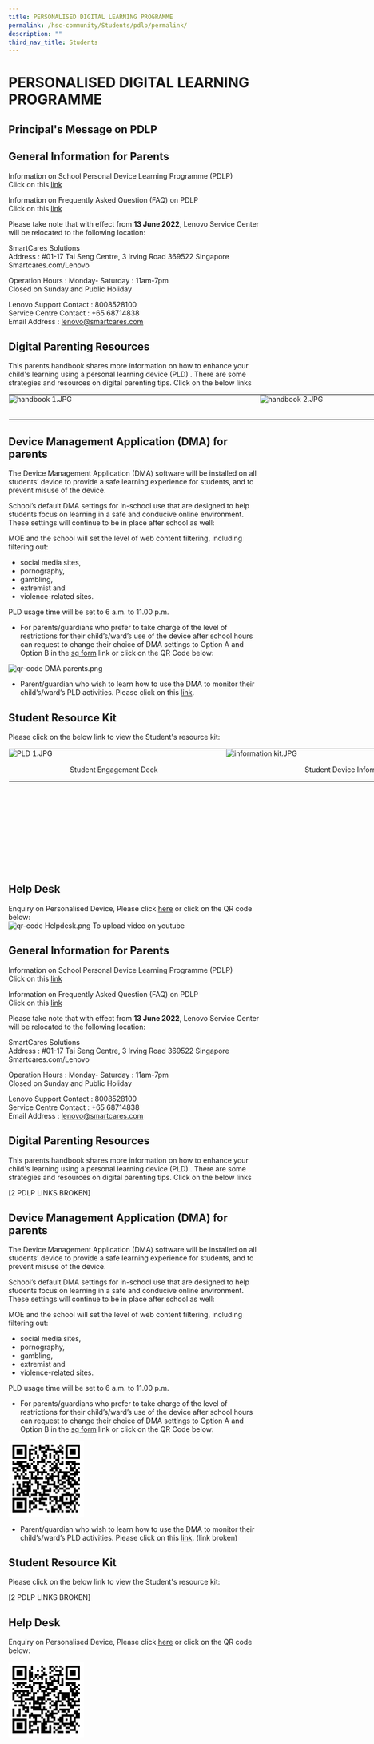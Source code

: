 ```yaml
---
title: PERSONALISED DIGITAL LEARNING PROGRAMME
permalink: /hsc-community/Students/pdlp/permalink/
description: ""
third_nav_title: Students
---
```

PERSONALISED DIGITAL LEARNING PROGRAMME
=======================================

Principal's Message on PDLP
---------------------------

  
  

General Information for Parents
-------------------------------

Information on School Personal Device Learning Programme (PDLP)  
Click on this&nbsp;[link](https://haisingcatholic.moe.edu.sg/qql/slot/u165/PDLP/PDLP%20Sharing%20with%20Parents.pdf)  
  
Information on Frequently Asked Question (FAQ) on PDLP  
Click on this&nbsp;[link](https://haisingcatholic.moe.edu.sg/qql/slot/u165/PDLP/PDLP%20Parents%20Engagement%20FAQs_Final.pdf)  
  
Please take note that with effect from&nbsp;**13 June 2022**, Lenovo Service Center will be relocated to the following location:  
  
SmartCares Solutions  
Address : #01-17 Tai Seng Centre, 3 Irving Road 369522 Singapore  
Smartcares.com/Lenovo  
  
Operation Hours : Monday- Saturday : 11am-7pm  
Closed on Sunday and Public Holiday  
  
Lenovo Support Contact : 8008528100  
Service Centre Contact : +65 68714838  
Email Address : lenovo@smartcares.com

Digital Parenting Resources
---------------------------

This parents handbook shares more information on how to enhance your child's learning using a personal learning device (PLD) . There are some strategies and resources on digital parenting tips. Click on the below links  
  

<table style="margin: auto; outline: 0px; padding: 0px; border-collapse: collapse; clear: both; border: 1px solid transparent; table-layout: fixed; width: 1001px;" class="ive_eobj_center ives_tab_kosong"><tbody style="margin: 0px; outline: 0px; padding: 0px;"><tr style="margin: 0px; outline: 0px; padding: 0px;"><td style="margin: 0px; outline: 0px; padding: 0px 15px 15px 0px; vertical-align: top; width: 488px;"><img style="margin: auto; outline: 0px; padding: 0px; border: none; max-width: 100%; clear: both; cursor: pointer; display: block; width: 488px;" class="ive_eobj_center ive_clickable" alt="handbook 1.JPG" width="100%" src="https://haisingcatholic.moe.edu.sg/qql/slot/u165/PDLP/handbook%201.JPG"><br style="margin: 0px; outline: 0px; padding: 0px;"></td><td style="margin: 0px; outline: 0px; padding: 0px 15px 15px 0px; vertical-align: top; width: 513px;"><img style="margin: 0px 10px 0px 0px; outline: 0px; padding: 0px; border: none; max-width: 100%; float: left; cursor: pointer; width: 513px;" class="ive_eobj_left ive_clickable" alt="handbook 2.JPG" src="https://haisingcatholic.moe.edu.sg/qql/slot/u165/PDLP/handbook%202.JPG"><br style="margin: 0px; outline: 0px; padding: 0px;"></td></tr></tbody></table>

  

Device Management Application (DMA) for parents
-----------------------------------------------

The Device Management Application (DMA) software will be installed on all students’ device to provide a safe learning experience for students, and to prevent misuse of the device.  
  
School’s default DMA settings for in-school use that are designed to help students focus on learning in a safe and conducive online environment. These settings will continue to be in place after school as well:  
  
MOE and the school will set the level of web content filtering, including filtering out:  

*   social media sites,
*   pornography,
*   gambling,
*   extremist and
*   violence-related sites.

PLD usage time will be set to 6 a.m. to 11.00 p.m.  

*   For parents/guardians who prefer to take charge of the level of restrictions for their child’s/ward’s use of the device after school hours can request to change their choice of DMA settings to Option A and Option B in the&nbsp;[sg form](https://form.gov.sg/6163ec32fadcf1001324b515)&nbsp;link or click on the QR Code below:

![qr-code DMA parents.png](https://haisingcatholic.moe.edu.sg/qql/slot/u165/PDLP/qr-code%20DMA%20parents.png)  

*   Parent/guardian who wish to learn how to use the DMA to monitor their child’s/ward’s PLD activities. Please click on this&nbsp;[link](https://haisingcatholic.moe.edu.sg/qql/slot/u165/HSC%20Community/Students/PDLP/DMA%20Parent%20Guide%20v2.0.pdf).

  

Student Resource Kit
--------------------

Please click on the below link to view the Student's resource kit:  

<table style="margin: auto; outline: 0px; padding: 0px; border-collapse: collapse; clear: both; border: 1px solid transparent; table-layout: fixed; width: 968px; height: 240px;" class="ive_eobj_center ives_tab_kosong"><tbody style="margin: 0px; outline: 0px; padding: 0px;"><tr style="margin: 0px; outline: 0px; padding: 0px;"><td style="margin: 0px; outline: 0px; padding: 0px 15px 15px 0px; vertical-align: top; width: 423px;"><img style="margin: 0px 10px 0px 0px; outline: 0px; padding: 0px; border: none; max-width: 100%; float: left; cursor: pointer; width: 410px;" class="ive_eobj_left ive_clickable" alt="PLD 1.JPG" src="https://haisingcatholic.moe.edu.sg/qql/slot/u165/PDLP/PLD%201.JPG"><br style="margin: 0px; outline: 0px; padding: 0px;"></td><td style="margin: 0px; outline: 0px; padding: 0px 15px 15px 0px; vertical-align: top; width: 545px;"><img style="margin: 0px 10px 0px 0px; outline: 0px; padding: 0px; border: none; max-width: 100%; float: left; cursor: pointer; width: 502px;" class="ive_eobj_left ive_clickable" alt="information kit.JPG" width="100%" src="https://haisingcatholic.moe.edu.sg/qql/slot/u165/PDLP/information%20kit.JPG"><br style="margin: 0px; outline: 0px; padding: 0px;"></td></tr><tr style="margin: 0px; outline: 0px; padding: 0px;"><td style="margin: 0px; outline: 0px; padding: 0px 15px 15px 0px; vertical-align: top; text-align: center;">Student Engagement Deck</td><td style="margin: 0px; outline: 0px; padding: 0px 15px 15px 0px; vertical-align: top; text-align: center;">Student Device Information Kit</td></tr></tbody></table>

  

Help Desk
---------

Enquiry on Personalised Device, Please click&nbsp;[here](https://form.gov.sg/6042f26d36e84d0012d01380)&nbsp;or click on the QR code below:  
![qr-code Helpdesk.png](https://haisingcatholic.moe.edu.sg/qql/slot/u165/PDLP/qr-code%20Helpdesk.png)
To upload video on youtube

General Information for Parents
-------------------------------

Information on School Personal Device Learning Programme (PDLP)  
Click on this&nbsp;[link](/files/PDLP%20Sharing%20with%20Parents.pdf) 
  
Information on Frequently Asked Question (FAQ) on PDLP  
Click on this&nbsp;[link](/files/PDLP%20Parents%20Engagement%20FAQs_Final.pdf)
  
Please take note that with effect from&nbsp;**13 June 2022**, Lenovo Service Center will be relocated to the following location:  
  
SmartCares Solutions  
Address : #01-17 Tai Seng Centre, 3 Irving Road 369522 Singapore  
Smartcares.com/Lenovo  
  
Operation Hours : Monday- Saturday : 11am-7pm  
Closed on Sunday and Public Holiday  
  
Lenovo Support Contact : 8008528100  
Service Centre Contact : +65 68714838  
Email Address : lenovo@smartcares.com

Digital Parenting Resources
---------------------------

This parents handbook shares more information on how to enhance your child's learning using a personal learning device (PLD) . There are some strategies and resources on digital parenting tips. Click on the below links

[2 PDLP LINKS BROKEN]

Device Management Application (DMA) for parents
-----------------------------------------------

The Device Management Application (DMA) software will be installed on all students’ device to provide a safe learning experience for students, and to prevent misuse of the device.  
  
School’s default DMA settings for in-school use that are designed to help students focus on learning in a safe and conducive online environment. These settings will continue to be in place after school as well:  
  
MOE and the school will set the level of web content filtering, including filtering out:  

*   social media sites,
*   pornography,
*   gambling,
*   extremist and
*   violence-related sites.

PLD usage time will be set to 6 a.m. to 11.00 p.m.  

*   For parents/guardians who prefer to take charge of the level of restrictions for their child’s/ward’s use of the device after school hours can request to change their choice of DMA settings to Option A and Option B in the&nbsp;[sg form](https://form.gov.sg/6163ec32fadcf1001324b515)&nbsp;link or click on the QR Code below:

<img style="width:30%" src="/images/qr-code DMA parents.png">

*   Parent/guardian who wish to learn how to use the DMA to monitor their child’s/ward’s PLD activities. Please click on this&nbsp;[link](https://haisingcatholic.moe.edu.sg/qql/slot/u165/HSC%20Community/Students/PDLP/DMA%20Parent%20Guide%20v2.0.pdf). (link broken)

Student Resource Kit
--------------------

Please click on the below link to view the Student's resource kit:

[2 PDLP LINKS BROKEN]

Help Desk
---------

Enquiry on Personalised Device, Please click&nbsp;[here](https://form.gov.sg/6042f26d36e84d0012d01380)&nbsp;or click on the QR code below:

<img style="width:30%" src="/images/qrhelpdesk.png">